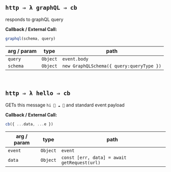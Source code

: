 
## `http ⇒ λ graphQL ⇒ cb`


responds to graphQL query


**Callback / External Call:**

```js
graphql(schema, query)
```

arg / param | type | path
--- | --- | ---
`query` | `Object` | `event.body`
`schema` | `Object` | `new GraphQLSchema({ query:queryType })`
<br/> 

## `http ⇒ λ hello ⇒ cb`


GETs this message `hi 🤖 ☁️ 📱` and standard event payload


**Callback / External Call:**

```js
cb({ ...data, ...e })
```

arg / param | type | path
--- | --- | ---
`event` | `Object` | `event`
`data` | `Object` | `const [err, data] = await getRequest(url)`
<br/> 
